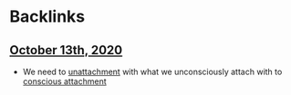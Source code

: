
# Backlinks
## [October 13th, 2020](<October 13th, 2020.md>)
- We need to [unattachment](<unattachment.md>) with what we unconsciously attach with to [conscious attachment](<conscious attachment.md>)

